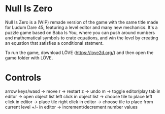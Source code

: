# Null Is Zero

Null Is Zero is a (WIP) remade version of the game with the same title made for Ludum Dare 45, featuring a level editor and many new mechanics.
It's a puzzle game based on Baba Is You, where you can push around numbers and mathematical symbols to crate equations, and win the level by creating an equation that satisfies a conditional statment.

To run the game, download LÖVE (https://love2d.org/) and then open the game folder with LÖVE.

# Controls

arrow keys/wasd -> move
r -> restart
z -> undo
m -> toggle editor/play
tab in editor -> open object list
left click in object list -> choose tile to place
left click in editor -> place tile
right click in editor -> choose tile to place from current level
+/- in editor -> increment/decrement number values

